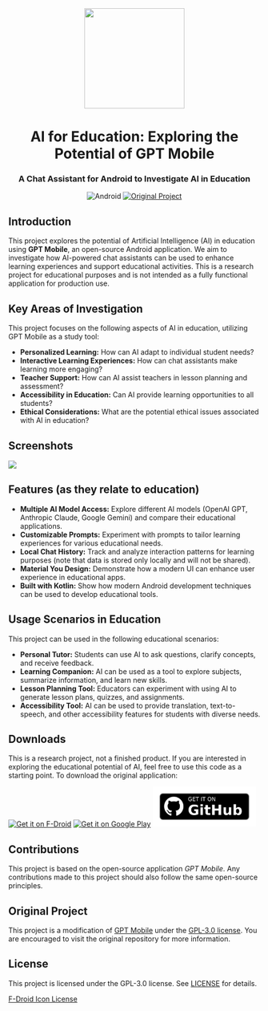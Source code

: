 <div align="center">
  <img width="200" height="200" style="display: block;" src="./images/logo.png">

  # AI for Education: Exploring the Potential of GPT Mobile

  ### A Chat Assistant for Android to Investigate AI in Education

<p>
  <img alt="Android" src="https://img.shields.io/badge/Platform-Android-green.svg"/>
    <a href="https://github.com/Taewan-P/gpt_mobile"><img alt="Original Project" src="https://img.shields.io/badge/Original Project-GPT%20Mobile-blue"/></a>

</p>

</div>

## Introduction

This project explores the potential of Artificial Intelligence (AI) in education using **GPT Mobile**, an open-source Android application. We aim to investigate how AI-powered chat assistants can be used to enhance learning experiences and support educational activities. This is a research project for educational purposes and is not intended as a fully functional application for production use.

## Key Areas of Investigation

This project focuses on the following aspects of AI in education, utilizing GPT Mobile as a study tool:

*   **Personalized Learning:** How can AI adapt to individual student needs?
*   **Interactive Learning Experiences:** How can chat assistants make learning more engaging?
*   **Teacher Support:** How can AI assist teachers in lesson planning and assessment?
*   **Accessibility in Education:** Can AI provide learning opportunities to all students?
*   **Ethical Considerations:** What are the potential ethical issues associated with AI in education?

## Screenshots

<div align="center">
  <img style="display: block;" src="./images/screenshots.webp">
</div>

## Features (as they relate to education)

*   **Multiple AI Model Access:** Explore different AI models (OpenAI GPT, Anthropic Claude, Google Gemini) and compare their educational applications.
*   **Customizable Prompts:** Experiment with prompts to tailor learning experiences for various educational needs.
*   **Local Chat History:** Track and analyze interaction patterns for learning purposes (note that data is stored only locally and will not be shared).
*   **Material You Design:** Demonstrate how a modern UI can enhance user experience in educational apps.
*   **Built with Kotlin:** Show how modern Android development techniques can be used to develop educational tools.

## Usage Scenarios in Education

This project can be used in the following educational scenarios:

*   **Personal Tutor:** Students can use AI to ask questions, clarify concepts, and receive feedback.
*   **Learning Companion:** AI can be used as a tool to explore subjects, summarize information, and learn new skills.
*   **Lesson Planning Tool:** Educators can experiment with using AI to generate lesson plans, quizzes, and assignments.
*   **Accessibility Tool:** AI can be used to provide translation, text-to-speech, and other accessibility features for students with diverse needs.

## Downloads

This is a research project, not a finished product. If you are interested in exploring the educational potential of AI, feel free to use this code as a starting point. To download the original application:

[<img height="80" alt="Get it on F-Droid" src="https://fdroid.gitlab.io/artwork/badge/get-it-on.png"/>](https://f-droid.org/packages/dev.chungjungsoo.gptmobile)
[<img height="80" alt='Get it on Google Play' src='https://play.google.com/intl/en_us/badges/static/images/badges/en_badge_web_generic.png'/>](https://play.google.com/store/apps/details?id=dev.chungjungsoo.gptmobile&utm_source=github&utm_campaign=gh-readme)
[<img height="80" alt='Get it on GitHub' src='https://raw.githubusercontent.com/Kunzisoft/Github-badge/main/get-it-on-github.png'/>](https://github.com/Taewan-P/gpt_mobile/releases)

## Contributions

This project is based on the open-source application *GPT Mobile*. Any contributions made to this project should also follow the same open-source principles.

## Original Project

This project is a modification of [GPT Mobile](https://github.com/Taewan-P/gpt_mobile) under the [GPL-3.0 license](https://github.com/Taewan-P/gpt_mobile/blob/main/LICENSE). You are encouraged to visit the original repository for more information.

## License

This project is licensed under the GPL-3.0 license. See [LICENSE](./LICENSE) for details.

[F-Droid Icon License](https://gitlab.com/fdroid/artwork/-/blob/master/fdroid-logo-2015/README.md)
